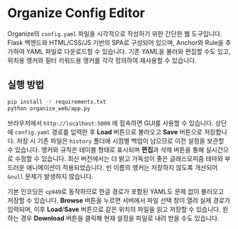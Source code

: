 # Organize Config Editor

Organize의 `config.yaml` 파일을 시각적으로 작성하기 위한 간단한 웹 도구입니다. Flask 백엔드와 HTML/CSS/JS 기반의 SPA로 구성되어 있으며, Anchor와 Rule을 추가하여 YAML 파일로 다운로드할 수 있습니다. 기존 YAML을 불러와 편집할 수도 있고, 위치용 앵커와 필터 키워드용 앵커를 각각 정의하여 재사용할 수 있습니다.

## 실행 방법

```bash
pip install -r requirements.txt
python organize_web/app.py
```

브라우저에서 `http://localhost:5000` 에 접속하면 GUI를 사용할 수 있습니다. 상단에 `config.yaml` 경로를 입력한 후 **Load** 버튼으로 불러오고 **Save** 버튼으로 저장합니다.
저장 시 기존 파일은 `history` 폴더에 시점별 백업이 남으므로 이전 설정을 보관할 수 있습니다.
앵커와 규칙은 테이블 형태로 표시되며 **편집**과 삭제 버튼을 통해 실시간으로 수정할 수 있습니다. 최신 버전에서는 더 밝고 가독성이 좋은 글래스모피즘 테마와 부드러운 애니메이션이 적용되었습니다. 빈 이름의 앵커는 저장하지 않도록 개선되어 `&null` 문제가 발생하지 않습니다.

기본 인코딩은 `cp949`로 동작하므로 한글 경로가 포함된 YAML도 문제 없이 불러오고 저장할 수 있습니다. **Browse** 버튼을 누르면 서버에서 파일 선택 창이 열려 실제 경로가 입력되며, 이후 **Load**/**Save** 버튼으로 같은 위치의 파일을 읽고 저장할 수 있습니다. 원하는 경우 **Download** 버튼을 클릭해 현재 설정을 파일로 내려 받을 수도 있습니다.
